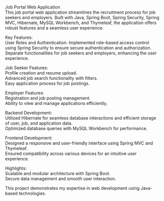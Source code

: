Job Portal Web Application    
This job portal web application streamlines the recruitment process for job seekers and employers. Built with Java, Spring Boot, Spring Security, Spring MVC, Hibernate, MySQL Workbench, and Thymeleaf, the application offers robust features and a seamless user experience.

Key Features:    
User Roles and Authentication:
    Implemented role-based access control using Spring Security to ensure secure authentication and authorization.
    Separate functionalities for job seekers and employers, enhancing the user experience.

Job Seeker Features:    
    Profile creation and resume upload.    
    Advanced job search functionality with filters.    
    Easy application process for job postings.    

Employer Features:    
    Registration and job posting management.    
    Ability to view and manage applications efficiently.    

Backend Development:    
    Utilized Hibernate for seamless database interactions and efficient storage of user, job, and application data.    
    Optimized database queries with MySQL Workbench for performance.    

Frontend Development:    
    Designed a responsive and user-friendly interface using Spring MVC and Thymeleaf.    
    Ensured compatibility across various devices for an intuitive user experience.    

Highlights:    
    Scalable and modular architecture with Spring Boot.    
    Secure data management and smooth user interaction.    

This project demonstrates my expertise in web development using Java-based technologies.

